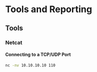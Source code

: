 # Tools and Reporting
## Tools
### Netcat
#### Connecting to a TCP/UDP Port
```bash
nc -nv 10.10.10.10 110
```

